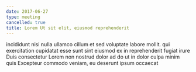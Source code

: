 ```yaml
---
date: 2017-06-27
type: meeting
cancelled: true
title: Lorem Ut sit elit, eiusmod reprehenderit
---
```

incididunt nisi nulla ullamco cillum et sed voluptate labore mollit. qui exercitation cupidatat esse sunt sint eiusmod ex in reprehenderit fugiat irure Duis consectetur Lorem non nostrud dolor ad do ut in dolor culpa minim quis Excepteur commodo veniam, eu deserunt ipsum occaecat